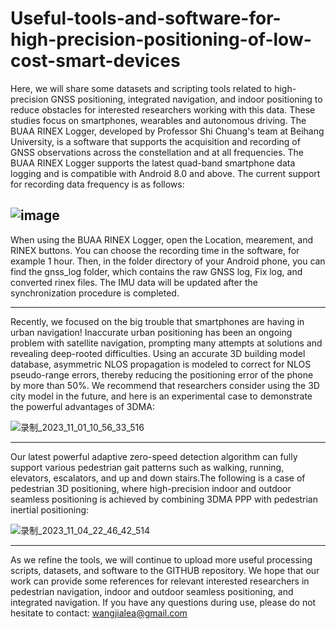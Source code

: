 # Useful-tools-and-software-for-high-precision-positioning-of-low-cost-smart-devices

Here, we will share some datasets and scripting tools related to high-precision GNSS positioning, integrated navigation, and indoor positioning to reduce obstacles for interested researchers working with this data. These studies focus on smartphones, wearables and autonomous driving. The BUAA RINEX Logger, developed by Professor Shi Chuang's team at Beihang University, is a software that supports the acquisition and recording of GNSS observations across the constellation and at all frequencies. The BUAA RINEX Logger supports the latest quad-band smartphone data logging and is compatible with Android 8.0 and above. The current support for recording data frequency is as follows:

![image](https://github.com/Jia-le-wang/Useful-tools-and-software-for-high-precision-positioning-of-low-cost-smart-devices/assets/49149409/84746908-2f25-492b-8acf-0617dd897ccd)
-----------------------------------------------------------------------------------------------------------------------------------------------------------------------------------
When using the BUAA RINEX Logger, open the Location, mearement, and RINEX buttons. You can choose the recording time in the software, for example 1 hour. Then, in the folder directory of your Android phone, you can find the gnss_log folder, which contains the raw GNSS log, Fix log, and converted rinex files. The IMU data will be updated after the synchronization procedure is completed.

-----------------------------------------------------------------------------------------------------------------------------------------------------------------------------------
Recently, we focused on the big trouble that smartphones are having in urban navigation! Inaccurate urban positioning has been an ongoing problem with satellite navigation, prompting many attempts at solutions and revealing deep-rooted difficulties. Using an accurate 3D building model database, asymmetric NLOS propagation is modeled to correct for NLOS pseudo-range errors, thereby reducing the positioning error of the phone by more than 50%. We recommend that researchers consider using the 3D city model in the future, and here is an experimental case to demonstrate the powerful advantages of 3DMA:

![录制_2023_11_01_10_56_33_516](https://github.com/Jia-le-wang/Useful-tools-and-software-for-high-precision-positioning-of-low-cost-smart-devices/assets/49149409/14b6b590-676f-40d5-a11a-d99319bad58e)

-----------------------------------------------------------------------------------------------------------------------------------------------------------------------------------
Our latest powerful adaptive zero-speed detection algorithm can fully support various pedestrian gait patterns such as walking, running, elevators, escalators, and up and down stairs.The following is a case of pedestrian 3D positioning, where high-precision indoor and outdoor seamless positioning is achieved by combining 3DMA PPP with pedestrian inertial positioning:

![录制_2023_11_04_22_46_42_514](https://github.com/Jia-le-wang/BUAA-RINEX-Logger/assets/49149409/8489d172-cda1-4df3-aa02-a19cd8d5b243)

-----------------------------------------------------------------------------------------------------------------------------------------------------------------------------------
As we refine the tools, we will continue to upload more useful processing scripts, datasets, and software to the GITHUB repository. We hope that our work can provide some references for relevant interested researchers in pedestrian navigation, indoor and outdoor seamless positioning, and integrated navigation.
If you have any questions during use, please do not hesitate to contact: wangjialea@gmail.com
